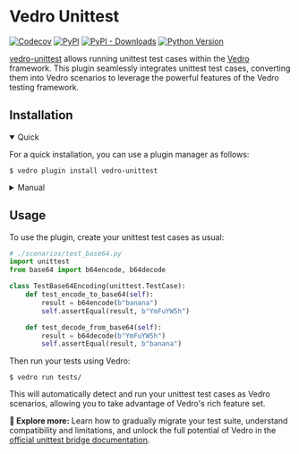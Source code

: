 # Vedro Unittest

[![Codecov](https://img.shields.io/codecov/c/github/vedro-universe/vedro-unittest/main.svg?style=flat-square)](https://codecov.io/gh/vedro-universe/vedro-unittest)
[![PyPI](https://img.shields.io/pypi/v/vedro-unittest.svg?style=flat-square)](https://pypi.python.org/pypi/vedro-unittest/)
[![PyPI - Downloads](https://img.shields.io/pypi/dm/vedro-unittest?style=flat-square)](https://pypi.python.org/pypi/vedro-unittest/)
[![Python Version](https://img.shields.io/pypi/pyversions/vedro-unittest.svg?style=flat-square)](https://pypi.python.org/pypi/vedro-unittest/)

[vedro-unittest](https://pypi.org/project/vedro-unittest/) allows running unittest test cases within the [Vedro](https://vedro.io/) framework. This plugin seamlessly integrates unittest test cases, converting them into Vedro scenarios to leverage the powerful features of the Vedro testing framework.

## Installation

<details open>
<summary>Quick</summary>
<p>

For a quick installation, you can use a plugin manager as follows:

```shell
$ vedro plugin install vedro-unittest
```

</p>
</details>

<details>
<summary>Manual</summary>
<p>

To install manually, follow these steps:

1. Install the package using pip:

```shell
$ pip3 install vedro-unittest
```

2. Next, activate the plugin in your `vedro.cfg.py` configuration file:

```python
# ./vedro.cfg.py
import vedro
import vedro_unittest

class Config(vedro.Config):

    class Plugins(vedro.Config.Plugins):

        class VedroUnitTest(vedro_unittest.VedroUnitTest):
            enabled = True
```

</p>
</details>

## Usage

To use the plugin, create your unittest test cases as usual:

```python
# ./scenarios/test_base64.py
import unittest
from base64 import b64encode, b64decode

class TestBase64Encoding(unittest.TestCase):
    def test_encode_to_base64(self):
        result = b64encode(b"banana")
        self.assertEqual(result, b"YmFuYW5h")

    def test_decode_from_base64(self):
        result = b64decode(b"YmFuYW5h")
        self.assertEqual(result, b"banana")
```

Then run your tests using Vedro:

```shell
$ vedro run tests/
```

This will automatically detect and run your unittest test cases as Vedro scenarios, allowing you to take advantage of Vedro's rich feature set.

**📘 Explore more:** Learn how to gradually migrate your test suite, understand compatibility and limitations, and unlock the full potential of Vedro in the [official unittest bridge documentation](https://vedro.io/docs/integrations/unittest-bridge).
